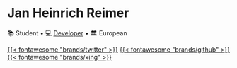 ---
---

# Jan Heinrich Reimer

📚 Student • 💻 [Developer](https://reimer.software "Reimer Software") • 🏛️ European

[{{< fontawesome "brands/twitter" >}}](https://twitter.com/H1iReimer "Twitter")
[{{< fontawesome "brands/github" >}}](https://github.com/heinrichreimer "GitHub")
[{{< fontawesome "brands/xing" >}}](https://www.xing.com/profile/JanHeinrich_Reimer "XING")
